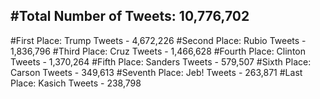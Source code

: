 #Total Number of Tweets: 10,776,702 
---
#First Place: Trump Tweets - 4,672,226
#Second Place: Rubio Tweets - 1,836,796
#Third Place: Cruz Tweets - 1,466,628
#Fourth Place: Clinton Tweets - 1,370,264
#Fifth Place: Sanders Tweets - 579,507
#Sixth Place: Carson Tweets - 349,613
#Seventh Place: Jeb! Tweets - 263,871
#Last Place: Kasich Tweets - 238,798

